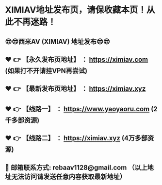 <h1>XIMIAV地址发布页，请保收藏本页！从此不再迷路！</h1>
<h2>😎😎西米AV (XIMIAV) 地址发布😎😎 </h2>
<h2>❤️ 👉 【永久发布页地址】 ： <a href="https://ximiav.com">https://ximiav.com</a> (如果打不开请挂VPN再尝试)</h2>
<h2>❤️ 👉 【最新发布页地址】 ： <a href="https://ximiav.xyz">https://ximiav.xyz</a> </h2>
<h2>❤️ 👉 【线路一】 ： <a href="https://www.yaoyaoru.com">https://www.yaoyaoru.com</a> (2千多部资源)</h2>
<h2>❤️ 👉 【线路二】 ： <a href="https://ximiyy.xyz">https://ximiav.xyz</a> (4万多部资源)</h2>
<h2>📧 邮箱联系方式: rebaav1128@gmail.com （以上地址无法访问请发送任意内容获取最新地址）</h2>

